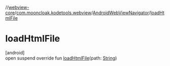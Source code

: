 //[webview-core](../../../index.md)/[com.mooncloak.kodetools.webview](../index.md)/[AndroidWebViewNavigator](index.md)/[loadHtmlFile](load-html-file.md)

# loadHtmlFile

[android]\
open suspend override fun [loadHtmlFile](load-html-file.md)(path: [String](https://kotlinlang.org/api/latest/jvm/stdlib/kotlin/-string/index.html))
